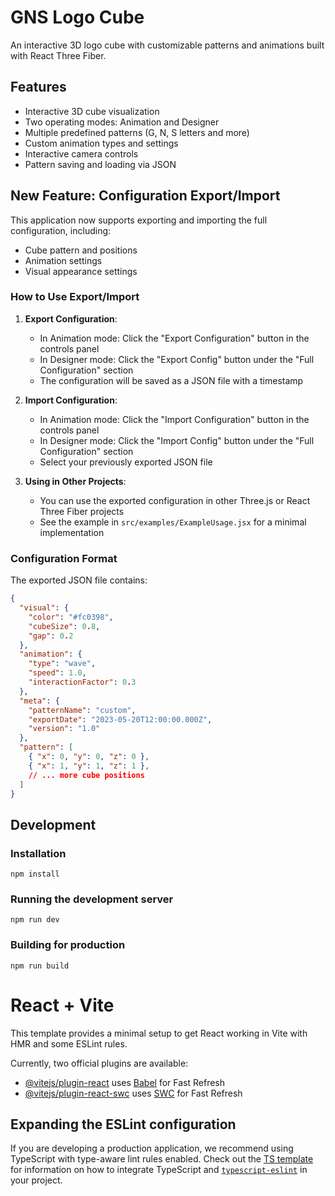 # GNS Logo Cube

An interactive 3D logo cube with customizable patterns and animations built with React Three Fiber.

## Features

- Interactive 3D cube visualization
- Two operating modes: Animation and Designer
- Multiple predefined patterns (G, N, S letters and more)
- Custom animation types and settings
- Interactive camera controls
- Pattern saving and loading via JSON

## New Feature: Configuration Export/Import

This application now supports exporting and importing the full configuration, including:

- Cube pattern and positions
- Animation settings
- Visual appearance settings

### How to Use Export/Import

1. **Export Configuration**:
   - In Animation mode: Click the "Export Configuration" button in the controls panel
   - In Designer mode: Click the "Export Config" button under the "Full Configuration" section
   - The configuration will be saved as a JSON file with a timestamp

2. **Import Configuration**:
   - In Animation mode: Click the "Import Configuration" button in the controls panel
   - In Designer mode: Click the "Import Config" button under the "Full Configuration" section
   - Select your previously exported JSON file

3. **Using in Other Projects**:
   - You can use the exported configuration in other Three.js or React Three Fiber projects
   - See the example in `src/examples/ExampleUsage.jsx` for a minimal implementation

### Configuration Format

The exported JSON file contains:

```json
{
  "visual": {
    "color": "#fc0398",
    "cubeSize": 0.8,
    "gap": 0.2
  },
  "animation": {
    "type": "wave",
    "speed": 1.0,
    "interactionFactor": 0.3
  },
  "meta": {
    "patternName": "custom",
    "exportDate": "2023-05-20T12:00:00.000Z",
    "version": "1.0"
  },
  "pattern": [
    { "x": 0, "y": 0, "z": 0 },
    { "x": 1, "y": 1, "z": 1 },
    // ... more cube positions
  ]
}
```

## Development

### Installation

```
npm install
```

### Running the development server

```
npm run dev
```

### Building for production

```
npm run build
```

# React + Vite

This template provides a minimal setup to get React working in Vite with HMR and some ESLint rules.

Currently, two official plugins are available:

- [@vitejs/plugin-react](https://github.com/vitejs/vite-plugin-react/blob/main/packages/plugin-react) uses [Babel](https://babeljs.io/) for Fast Refresh
- [@vitejs/plugin-react-swc](https://github.com/vitejs/vite-plugin-react/blob/main/packages/plugin-react-swc) uses [SWC](https://swc.rs/) for Fast Refresh

## Expanding the ESLint configuration

If you are developing a production application, we recommend using TypeScript with type-aware lint rules enabled. Check out the [TS template](https://github.com/vitejs/vite/tree/main/packages/create-vite/template-react-ts) for information on how to integrate TypeScript and [`typescript-eslint`](https://typescript-eslint.io) in your project.
